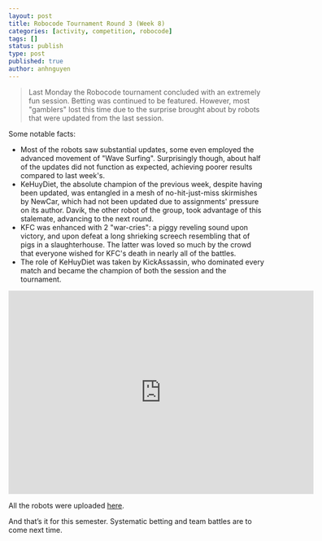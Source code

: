 ```yaml
---
layout: post
title: Robocode Tournament Round 3 (Week 8)
categories: [activity, competition, robocode]
tags: []
status: publish
type: post
published: true
author: anhnguyen
---
```


> Last Monday the Robocode tournament concluded with an extremely fun
  session.
> Betting was continued to be featured. However, most "gamblers" lost this
  time due to the surprise brought about by robots that were updated from
  the last session.

<p>Some notable facts:
  <ul>
    <li>Most of the robots saw substantial updates, some even employed the
  advanced movement of "Wave Surfing". Surprisingly though, about half
  of the updates did not function as expected, achieving poorer
  results compared to last week's.</li>
    <li>KeHuyDiet, the absolute champion of the previous week, despite
      having been updated, was entangled in a mesh of no-hit-just-miss
      skirmishes by NewCar, which had not been updated due to assignments'
      pressure on its author. Davik, the other robot of the group, took
      advantage of this stalemate, advancing to the next round.</li>
    <li>KFC was enhanced with 2 "war-cries": a piggy reveling sound upon
      victory, and upon defeat a long shrieking screech resembling that of
      pigs in a slaughterhouse. The latter was loved so much by the crowd
      that everyone wished for KFC's death in nearly all of the battles.</li>
    <li>The role of KeHuyDiet was taken by KickAssassin, who dominated every
      match and became the champion of both the session and the
      tournament.</li>
  </ul>
</p>

<p id="_mcePaste">
<!-- Artiss Code Embed v2.0.2 | http://www.artiss.co.uk/code-embed -->
<iframe width="600" height="400" frameborder="0" src="https://spreadsheets.google.com/pub?key=0An-uPFvqJX0gdGlfVkIwYWhtQzZldlEzUWY0a2VrNFE&amp;hl=en&amp;single=true&amp;gid=0&amp;range=A1%3AE13&amp;output=html&amp;widget=true"></iframe>
<!-- End of Artiss Code Embed code -->
</p>

<p id="_mcePaste">All the robots were uploaded <a title="Robots of round 3"
                                                    href="http://dl.dropbox.com/u/7111262/2010B-03.zip">here</a>.</p>

<p id="_mcePaste">And that’s it for this semester. Systematic betting and team battles are to come next time.</p>
